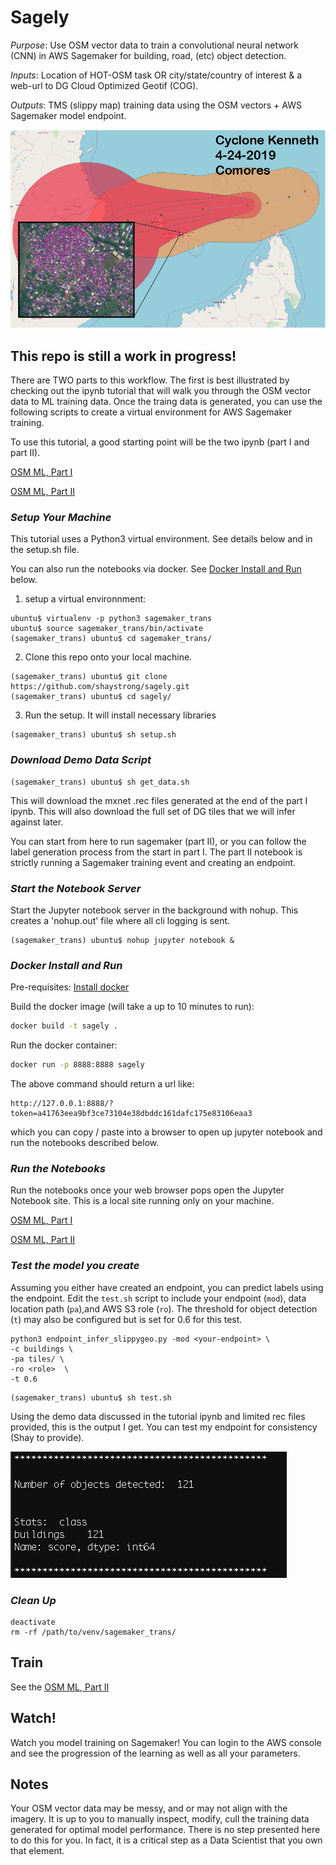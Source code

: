 # Sagely

_Purpose_: Use OSM vector data to train a convolutional neural network (CNN) in AWS Sagemaker for building, road, (etc) object detection.

_Inputs_: Location of HOT-OSM task OR city/state/country of interest & a web-url to DG Cloud Optimized Geotif (COG).

_Outputs_: TMS (slippy map) training data using the OSM vectors + AWS Sagemaker model endpoint.

![](assets/comores.png)

## This repo is still a work in progress! 

There are TWO parts to this workflow. The first is best illustrated by checking out the ipynb tutorial that will walk you through the OSM vector data to ML training data. Once the traing data is generated, you can use the following scripts to create a virtual environment for AWS Sagemaker training.

To use this tutorial, a good starting point will be the two ipynb (part I and part II).

[OSM ML, Part I](https://github.com/shaystrong/sagely/blob/master/osm_ml_training_pt1.ipynb)

[OSM ML, Part II](https://github.com/shaystrong/sagely/blob/master/osm_ml_training_pt2.ipynb)


### _Setup Your Machine_

This tutorial uses a Python3 virtual environment. See details below and in the setup.sh file.

You can also run the notebooks via docker. See [Docker Install and Run](#docker-install-and-run) below.


1) setup a virtual environnment: 

```console
ubuntu$ virtualenv -p python3 sagemaker_trans
ubuntu$ source sagemaker_trans/bin/activate
(sagemaker_trans) ubuntu$ cd sagemaker_trans/
```

2) Clone this repo onto your local machine.

```console
(sagemaker_trans) ubuntu$ git clone https://github.com/shaystrong/sagely.git
(sagemaker_trans) ubuntu$ cd sagely/
```

3) Run the setup. It will install necessary libraries

```console
(sagemaker_trans) ubuntu$ sh setup.sh
```

### _Download Demo Data Script_

```console
(sagemaker_trans) ubuntu$ sh get_data.sh
```

This will download the mxnet .rec files generated at the end of the part I ipynb. This will also download the full set of DG tiles that we will infer against later. 

You can start from here to run sagemaker (part II), or you can follow the label generation process from the start in part I. The part II notebook is strictly running a Sagemaker training event and creating an endpoint. 

### _Start the Notebook Server_

Start the Jupyter notebook server in the background with nohup. This creates a 'nohup.out' file where all cli logging is sent.

```console
(sagemaker_trans) ubuntu$ nohup jupyter notebook &
```

### _Docker Install and Run_

Pre-requisites: [Install docker](https://docs.docker.com/install/)

Build the docker image (will take a up to 10 minutes to run):

```bash
docker build -t sagely .
```

Run the docker container:

```bash
docker run -p 8888:8888 sagely
```

The above command should return a url like:

```
http://127.0.0.1:8888/?token=a41763eea9bf3ce73104e38dbddc161dafc175e83106eaa3
```

which you can copy / paste into a browser to open up jupyter notebook and run the notebooks described below.


### _Run the Notebooks_

Run the notebooks once your web browser pops open the Jupyter Notebook site. This is a local site running only on your machine.

[OSM ML, Part I](https://github.com/shaystrong/sagely/blob/master/osm_ml_training_pt1.ipynb)

[OSM ML, Part II](https://github.com/shaystrong/sagely/blob/master/osm_ml_training_pt2.ipynb)

### _Test the model you create_
 
Assuming you either have created an endpoint, you can predict labels using the endpoint. Edit the `test.sh` script to include your endpoint (`mod`), data location path (`pa`),and  AWS S3 role (`ro`). The threshold for object detection (`t`) may also be configured but is set for 0.6 for this test.

``` console
python3 endpoint_infer_slippygeo.py -mod <your-endpoint> \
-c buildings \
-pa tiles/ \
-ro <role>  \
-t 0.6
```

```console
(sagemaker_trans) ubuntu$ sh test.sh
```

Using the demo data discussed in the tutorial ipynb and limited rec files provided, this is the output I get. You can test my endpoint for consistency (Shay to provide).

![](assets/testout.png)


### _Clean Up_

```console
deactivate
rm -rf /path/to/venv/sagemaker_trans/
```


## Train

See the [OSM ML, Part II](https://github.com/shaystrong/sagely/blob/master/osm_ml_training_pt2.ipynb)


## Watch!

Watch you model training on Sagemaker! You can login to the AWS console and see the progression of the learning as well as all your parameters. 


## Notes

Your OSM vector data may be messy, and or may not align with the imagery. It is up to you to manually inspect, modify, cull the training data generated for optimal model performance. There is no step presented here to do this for you. In fact, it is a critical step as a Data Scientist that you own that element.
